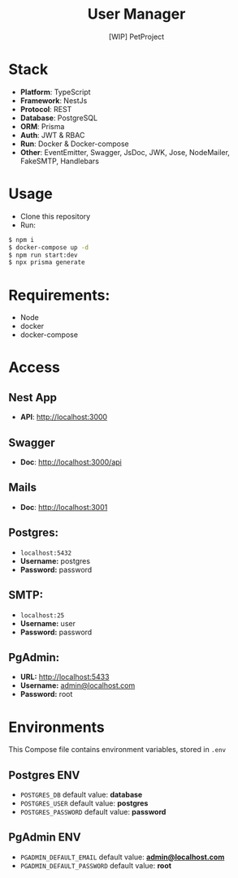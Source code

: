 <h1 align="center"> User Manager</h1>
<p align="center">[WIP] PetProject</p>

# Stack

- **Platform**: TypeScript
- **Framework**: NestJs
- **Protocol**: REST
- **Database**: PostgreSQL
- **ORM**: Prisma
- **Auth**: JWT & RBAC
- **Run**: Docker & Docker-compose
- **Other**: EventEmitter, Swagger, JsDoc, JWK, Jose, NodeMailer, FakeSMTP, Handlebars

# Usage

- Clone this repository
- Run:

```bash
$ npm i
$ docker-compose up -d
$ npm run start:dev
$ npx prisma generate
```

# Requirements:

- Node
- docker
- docker-compose

# Access

## Nest App

- **API**: [http://localhost:3000](http://localhost:3000)

## Swagger

- **Doc**: [http://localhost:3000/api](http://localhost:3000/api)

## Mails

- **Doc**: [http://localhost:3001](http://localhost:3001)

## Postgres:

- `localhost:5432`
- **Username:** postgres
- **Password:** password

## SMTP:

- `localhost:25`
- **Username:** user
- **Password:** password

## PgAdmin:

- **URL:** [http://localhost:5433](http://localhost:5433)
- **Username:** admin@localhost.com
- **Password:** root

# Environments

This Compose file contains environment variables, stored in `.env`

## Postgres ENV

- `POSTGRES_DB` default value: **database**
- `POSTGRES_USER` default value: **postgres**
- `POSTGRES_PASSWORD` default value: **password**

## PgAdmin ENV

- `PGADMIN_DEFAULT_EMAIL` default value: **admin@localhost.com**
- `PGADMIN_DEFAULT_PASSWORD` default value: **root**
